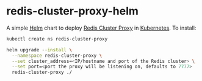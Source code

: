 # redis-cluster-proxy-helm

A simple [Helm](https://helm.sh/) chart to deploy [Redis Cluster Proxy](https://github.com/RedisLabs/redis-cluster-proxy) in [Kubernetes](https://kubernetes.io/). To install:

```bash
kubectl create ns redis-cluster-proxy

helm upgrade --install \
  --namespace redis-cluster-proxy \
  --set cluster_address=<IP/hostname and port of the Redis cluster> \
  --set port=<port the proxy will be listening on, defaults to 7777>
  redis-cluster-proxy ./
```